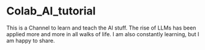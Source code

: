 # Colab_AI_tutorial

This is a Channel to learn and teach the AI stuff. The rise of LLMs has been applied more and more in all walks of life. I am also constantly learning, but I am happy to share. 
